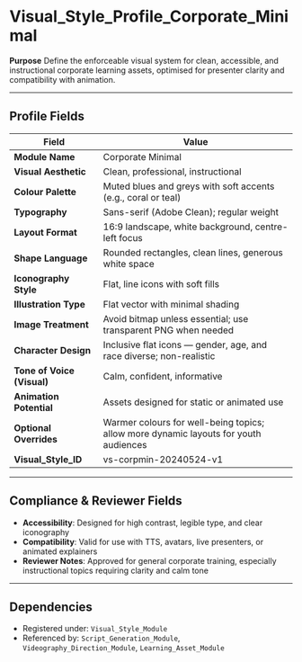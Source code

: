# Visual_Style_Profile_Corporate_Minimal

**Purpose**
Define the enforceable visual system for clean, accessible, and instructional corporate learning assets, optimised for presenter clarity and compatibility with animation.

---

## Profile Fields

| Field                      | Value                                                                                |
| -------------------------- | ------------------------------------------------------------------------------------ |
| **Module Name**            | Corporate Minimal                                                                    |
| **Visual Aesthetic**       | Clean, professional, instructional                                                   |
| **Colour Palette**         | Muted blues and greys with soft accents (e.g., coral or teal)                        |
| **Typography**             | Sans-serif (Adobe Clean); regular weight                                     |
| **Layout Format**          | 16:9 landscape, white background, centre-left focus                                  |
| **Shape Language**         | Rounded rectangles, clean lines, generous white space                                |
| **Iconography Style**      | Flat, line icons with soft fills                                                     |
| **Illustration Type**      | Flat vector with minimal shading                                                     |
| **Image Treatment**        | Avoid bitmap unless essential; use transparent PNG when needed                       |
| **Character Design**       | Inclusive flat icons — gender, age, and race diverse; non-realistic                  |
| **Tone of Voice (Visual)** | Calm, confident, informative                                                         |
| **Animation Potential**    | Assets designed for static or animated use                                           |
| **Optional Overrides**     | Warmer colours for well-being topics; allow more dynamic layouts for youth audiences |
| **Visual_Style_ID**      | vs-corpmin-20240524-v1                                                               |

---

## Compliance & Reviewer Fields

* **Accessibility**: Designed for high contrast, legible type, and clear iconography
* **Compatibility**: Valid for use with TTS, avatars, live presenters, or animated explainers
* **Reviewer Notes**: Approved for general corporate training, especially instructional topics requiring clarity and calm tone

---

## Dependencies

* Registered under: `Visual_Style_Module`
* Referenced by: `Script_Generation_Module`, `Videography_Direction_Module`, `Learning_Asset_Module`

